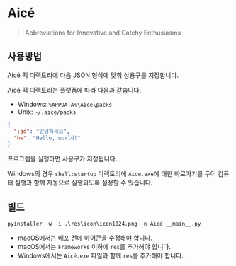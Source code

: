 # Aicé

> Abbreviations for Innovative and Catchy Enthusiasms

## 사용방법

Aicé 팩 디렉토리에 다음 JSON 형식에 맞춰 상용구를 지정합니다.

Aicé 팩 디렉토리는 플랫폼에 따라 다음과 같습니다.

- Windows: `%APPDATA%\Aice\packs`
- Unix: `~/.aice/packs`

```json
{
  ";gd": "안녕하세요",
  "hw": "Hello, world!"
}
```

프로그램을 실행하면 사용구가 지정됩니다.

Windows의 경우 `shell:startup` 디렉토리에 `Aice.exe`에 대한 바로가기를 두어
컴퓨터 실행과 함께 자동으로 실행되도록 설정할 수 있습니다.

## 빌드

```
pyinstaller -w -i .\res\icon\icon1024.png -n Aicé __main__.py
```

- macOS에서는 배포 전에 아이콘을 수정해야 합니다.
- macOS에서는 `Frameworks` 이하에 `res`를 추가해야 합니다.
- Windows에서는 `Aicé.exe` 파일과 함께 `res`를 추가해야 합니다.
